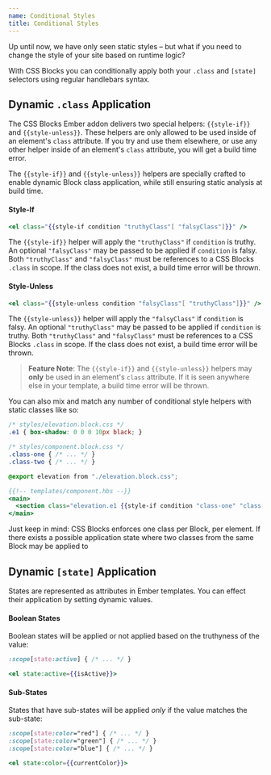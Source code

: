 ```yaml
---
name: Conditional Styles
title: Conditional Styles
---
```


Up until now, we have only seen static styles – but what if you need to change the style of your site based on runtime logic?

With CSS Blocks you can conditionally apply both your `.class` and `[state]` selectors using regular handlebars syntax.

## Dynamic `.class` Application

The CSS Blocks Ember addon delivers two special helpers: `{{style-if}}` and `{{style-unless}}`. These helpers are only allowed to be used inside of an element's `class` attribute. If you try and use them elsewhere, or use any other helper inside of an element's `class` attribute, you will get a build time error.

The `{{style-if}}` and `{{style-unless}}` helpers are specially crafted to enable dynamic Block class application, while still ensuring static analysis at build time.

#### Style-If
```handlebars
<el class="{{style-if condition "truthyClass"[ "falsyClass"]}}" />
```
The `{{style-if}}` helper will apply the `"truthyClass"` if `condition` is truthy. An optional `"falsyClass"` may be passed to be applied if `condition` is falsy. Both `"truthyClass"` and `"falsyClass"` must be references to a CSS Blocks `.class` in scope. If the class does not exist, a build time error will be thrown.

#### Style-Unless
```handlebars
<el class="{{style-unless condition "falsyClass"[ "truthyClass"]}}" />
````
The `{{style-unless}}` helper will apply the `"falsyClass"` if `condition` is falsy. An optional `"truthyClass"` may be passed to be applied if `condition` is truthy. Both `"truthyClass"` and `"falsyClass"` must be references to a CSS Blocks `.class` in scope. If the class does not exist, a build time error will be thrown.

> **Feature Note**: The `{{style-if}}` and `{{style-unless}}` helpers may **only** be used in an element's `class` attribute. If it is seen anywhere else in your template, a build time error will be thrown.

You can also mix and match any number of conditional style helpers with static classes like so:

```css
/* styles/elevation.block.css */
.e1 { box-shadow: 0 0 0 10px black; }
```

```css
/* styles/component.block.css */
.class-one { /* ... */ }
.class-two { /* ... */ }

@export elevation from "./elevation.block.css";
```

```handlebars
{{!-- templates/component.hbs --}}
<main>
  <section class="elevation.e1 {{style-if condition "class-one" "class-two"}}">
</main>
```

Just keep in mind: CSS Blocks enforces one class per Block, per element. If there exists a possible application state where two classes from the same Block may be applied to

## Dynamic `[state]` Application

States are represented as attributes in Ember templates. You can effect their application by setting dynamic values.

#### Boolean States
Boolean states will be applied or not applied based on the truthyness of the value:

```css
:scope[state:active] { /* ... */ }
```
```handlebars
<el state:active={{isActive}}>
```

#### Sub-States
States that have sub-states will be applied *only* if the value matches the sub-state:

```css
:scope[state:color="red"] { /* ... */ }
:scope[state:color="green"] { /* ... */ }
:scope[state:color="blue"] { /* ... */ }
```
```handlebars
<el state:color={{currentColor}}>
```